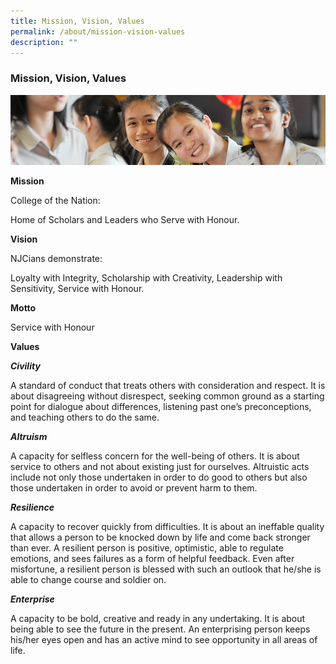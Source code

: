 ```yaml
---
title: Mission, Vision, Values
permalink: /about/mission-vision-values
description: ""
---
```

### Mission, Vision, Values

![](/images/mvv1.png)

**Mission**

College of the Nation:

Home of Scholars and Leaders who Serve with Honour.

**Vision**

NJCians demonstrate:

Loyalty with Integrity, Scholarship with Creativity, Leadership with Sensitivity, Service with Honour.

**Motto**

Service with Honour

**Values**

_**Civility**_

A standard of conduct that treats others with consideration and respect. It is about disagreeing without disrespect, seeking common ground as a starting point for dialogue about differences, listening past one’s preconceptions, and teaching others to do the same.

_**Altruism**_

A capacity for selfless concern for the well-being of others. It is about service to others and not about existing just for ourselves. Altruistic acts include not only those undertaken in order to do good to others but also those undertaken in order to avoid or prevent harm to them.

_**Resilience**_

A capacity to recover quickly from difficulties. It is about an ineffable quality that allows a person to be knocked down by life and come back stronger than ever. A resilient person is positive, optimistic, able to regulate emotions, and sees failures as a form of helpful feedback. Even after misfortune, a resilient person is blessed with such an outlook that he/she is able to change course and soldier on.

_**Enterprise**_

A capacity to be bold, creative and ready in any undertaking. It is about being able to see the future in the present. An enterprising person keeps his/her eyes open and has an active mind to see opportunity in all areas of life.